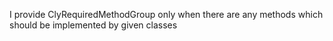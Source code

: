 I provide ClyRequiredMethodGroup only when there are any methods which should be implemented by given classes
